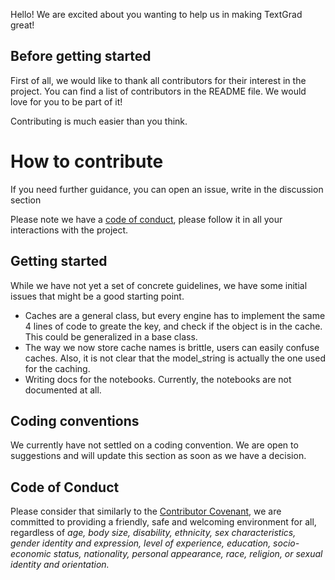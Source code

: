 Hello! We are excited about you wanting to help us in making TextGrad great!

## Before getting started

First of all, we would like to thank all contributors for their interest in the project.
You can find a list of contributors in the README file. We would love for you to be part of it!

Contributing is much easier than you think.

# How to contribute

If you need further guidance, you can open an issue, write in the discussion section 

Please note we have a [code of conduct](#code-of-conduct), please follow it in all your interactions with the project.

## Getting started

While we have not yet a set of concrete guidelines, we have some initial issues that might be a good starting point.

* Caches are a general class, but every engine has to implement the same 4 lines of code to greate the key, and check if the object is in the cache. This could be generalized in a base class.
* The way we now store cache names is brittle, users can easily confuse caches. Also, it is not clear that the model_string is actually the one used for the caching.
* Writing docs for the notebooks. Currently, the notebooks are not documented at all.

## Coding conventions

We currently have not settled on a coding convention. We are open to suggestions and will update this section as soon as we have a decision.

## Code of Conduct

Please consider that similarly to the [Contributor Covenant](http://contributor-covenant.org), we are committed to providing a friendly, safe and welcoming environment for all, regardless 
of _age, body size, disability, ethnicity, sex characteristics, gender identity and expression, level of experience, education, socio-economic status, nationality, personal appearance, race, religion, or sexual identity and orientation._


